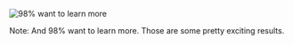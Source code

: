 ![98% want to learn more](images/ggd-gatherworkshops.011.jpg)

Note:
And 98% want to learn more. Those are some pretty exciting results.
